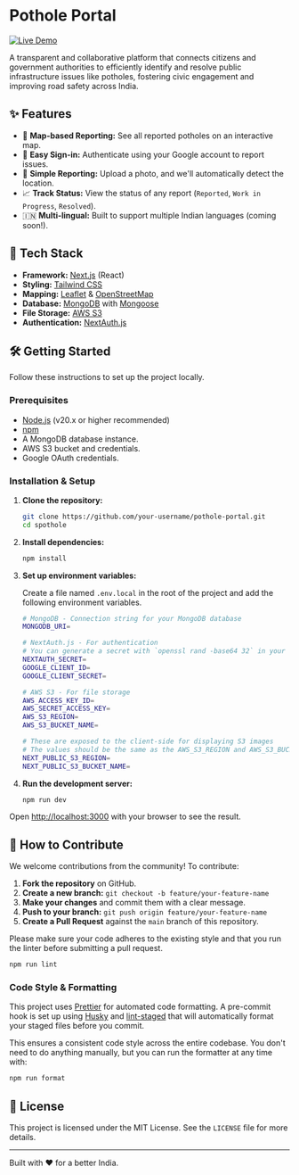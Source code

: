 # Pothole Portal

[![Live Demo](https://img.shields.io/badge/Live%20Demo-spothole.vercel.app-blue?style=for-the-badge&logo=vercel)](https://spothole.vercel.app/)

A transparent and collaborative platform that connects citizens and government authorities to efficiently identify and resolve public infrastructure issues like potholes, fostering civic engagement and improving road safety across India.

## ✨ Features

- 📍 **Map-based Reporting:** See all reported potholes on an interactive map.
- 🔐 **Easy Sign-in:** Authenticate using your Google account to report issues.
- 📸 **Simple Reporting:** Upload a photo, and we'll automatically detect the location.
- 📈 **Track Status:** View the status of any report (`Reported`, `Work in Progress`, `Resolved`).
- 🇮🇳 **Multi-lingual:** Built to support multiple Indian languages (coming soon!).

## 🚀 Tech Stack

- **Framework:** [Next.js](https://nextjs.org/) (React)
- **Styling:** [Tailwind CSS](https://tailwindcss.com/)
- **Mapping:** [Leaflet](https://leafletjs.com/) & [OpenStreetMap](https://www.openstreetmap.org/)
- **Database:** [MongoDB](https://www.mongodb.com/) with [Mongoose](https://mongoosejs.com/)
- **File Storage:** [AWS S3](https://aws.amazon.com/s3/)
- **Authentication:** [NextAuth.js](https://next-auth.js.org/)

## 🛠️ Getting Started

Follow these instructions to set up the project locally.

### Prerequisites

- [Node.js](https://nodejs.org/en/) (v20.x or higher recommended)
- [npm](https://www.npmjs.com/)
- A MongoDB database instance.
- AWS S3 bucket and credentials.
- Google OAuth credentials.

### Installation & Setup

1.  **Clone the repository:**

    ```bash
    git clone https://github.com/your-username/pothole-portal.git
    cd spothole
    ```

2.  **Install dependencies:**

    ```bash
    npm install
    ```

3.  **Set up environment variables:**

    Create a file named `.env.local` in the root of the project and add the following environment variables.

    ```bash
    # MongoDB - Connection string for your MongoDB database
    MONGODB_URI=

    # NextAuth.js - For authentication
    # You can generate a secret with `openssl rand -base64 32` in your terminal
    NEXTAUTH_SECRET=
    GOOGLE_CLIENT_ID=
    GOOGLE_CLIENT_SECRET=

    # AWS S3 - For file storage
    AWS_ACCESS_KEY_ID=
    AWS_SECRET_ACCESS_KEY=
    AWS_S3_REGION=
    AWS_S3_BUCKET_NAME=

    # These are exposed to the client-side for displaying S3 images
    # The values should be the same as the AWS_S3_REGION and AWS_S3_BUCKET_NAME above
    NEXT_PUBLIC_S3_REGION=
    NEXT_PUBLIC_S3_BUCKET_NAME=
    ```

4.  **Run the development server:**
    ```bash
    npm run dev
    ```

Open [http://localhost:3000](http://localhost:3000) with your browser to see the result.

## 🤝 How to Contribute

We welcome contributions from the community! To contribute:

1.  **Fork the repository** on GitHub.
2.  **Create a new branch:** `git checkout -b feature/your-feature-name`
3.  **Make your changes** and commit them with a clear message.
4.  **Push to your branch:** `git push origin feature/your-feature-name`
5.  **Create a Pull Request** against the `main` branch of this repository.

Please make sure your code adheres to the existing style and that you run the linter before submitting a pull request.

```bash
npm run lint
```

### Code Style & Formatting

This project uses [Prettier](https://prettier.io/) for automated code formatting. A pre-commit hook is set up using [Husky](https://typicode.github.io/husky/) and [lint-staged](https://github.com/okonet/lint-staged) that will automatically format your staged files before you commit.

This ensures a consistent code style across the entire codebase. You don't need to do anything manually, but you can run the formatter at any time with:

```bash
npm run format
```

## 📄 License

This project is licensed under the MIT License. See the `LICENSE` file for more details.

---

Built with ❤️ for a better India.

